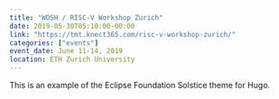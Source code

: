 ```yaml
---
title: "WOSH / RISC-V Workshop Zurich"
date: 2019-05-30T05:10:00-00:00
link: "https://tmt.knect365.com/risc-v-workshop-zurich/"
categories: ["events"]
event_date: June 11-14, 2019
location: ETH Zurich University
---
```


This is an example of the Eclipse Foundation Solstice theme for Hugo.

